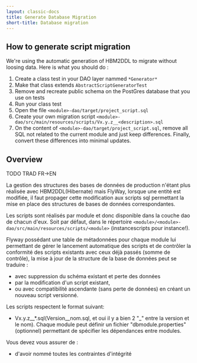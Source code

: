 ```yaml
---
layout: classic-docs
title: Generate Database Migration
short-title: Database migration
---
```



## How to generate script migration

We're using the automatic generation of HBM2DDL to migrate without loosing data. Here is what you should do : 
1. Create a class test in your DAO layer nammed `*Generator*`
1. Make that class extends `AbstractScriptGeneratorTest`
1. Remove and recreate public schema on the PostGres database that you use on tests
1. Run your class test
1. Open the file `<module>-dao/target/project_script.sql`
1. Create your own migration script `<module>-dao/src/main/resources/scripts/Vx.y.z__<description>.sql`
1. On the content of `<module>-dao/target/project_script.sql`, remove all SQL not related to the current module and just keep differences. Finally, convert these differences into minimal updates. 

## Overview

TODO TRAD FR->EN

La gestion des structures des bases de données de production n'étant plus réalisée avec HBM2DDL(Hibernate) mais FlyWay, lorsque une entité est modifiée, il faut propager cette modification aux scripts sql permettant la mise en place des structures de bases de données correspondantes.

Les scripts sont réalisés par module et donc disponible dans la couche dao de chacun d'eux. Soit par défaut, dans le répertoire `<module>/<module>-dao/src/main/resources/scripts/<module>` (instancescripts pour instance!). 

Flyway possédant une table de métadonnées pour chaque module lui permettant de gérer le lancement automatique des scripts et de contrôler la conformité des scripts existants avec ceux déjà passés (somme de contrôle), la mise à jour de la structure de la base de données peut se traduire :
 - avec suppression du schéma existant et perte des données
 - par la modification d'un script existant,
 - ou avec compatibilité ascendante (sans perte de données) en créant un nouveau script versionné.


Les scripts respectent le format suivant:
 - Vx.y.z__*.sql(Version__nom.sql, et oui il y a bien 2 "_" entre la version et le nom). Chaque module peut définir un fichier "dbmodule.properties" (optionnel) permettant de spécifier les dépendances entre modules.

Vous devez vous assurer de :
- d'avoir nommé toutes les contraintes d'intégrité